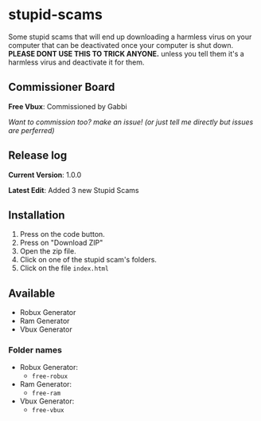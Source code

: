 # stupid-scams
Some stupid scams that will end up downloading a harmless virus on your computer that can be deactivated once your computer is shut down.
**PLEASE DONT USE THIS TO TRICK ANYONE.** unless you tell them it's a harmless virus and deactivate it for them.

## Commissioner Board
**Free Vbux**: Commissioned by Gabbi
<br>

*Want to commission too? make an issue! (or just tell me directly but issues are perferred)*

## Release log
**Current Version**: 1.0.0
<br>

**Latest Edit**: Added 3 new Stupid Scams

## Installation
1. Press on the code button.
2. Press on "Download ZIP"
3. Open the zip file.
4. Click on one of the stupid scam's folders.
5. Click on the file `index.html`
## Available
- Robux Generator
- Ram Generator
- Vbux Generator

### Folder names
- Robux Generator:
  - `free-robux`
- Ram Generator:
  - `free-ram`
- Vbux Generator:
  - `free-vbux`
